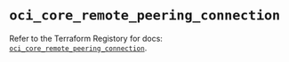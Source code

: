 # `oci_core_remote_peering_connection`

Refer to the Terraform Registory for docs: [`oci_core_remote_peering_connection`](https://registry.terraform.io/providers/oracle/oci/6.18.0/docs/resources/core_remote_peering_connection).
